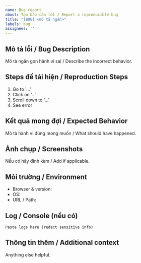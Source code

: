 ```yaml
---
name: Bug report
about: Tạo báo cáo lỗi / Report a reproducible bug
title: "[BUG] <mô tả ngắn>"
labels: bug
assignees: ''
---
```


## Mô tả lỗi / Bug Description
Mô tả ngắn gọn hành vi sai / Describe the incorrect behavior.

## Steps để tái hiện / Reproduction Steps
1. Go to '...'
2. Click on '...'
3. Scroll down to '...'
4. See error

## Kết quả mong đợi / Expected Behavior
Mô tả hành vi đúng mong muốn / What should have happened.

## Ảnh chụp / Screenshots
Nếu có hãy đính kèm / Add if applicable.

## Môi trường / Environment
- Browser & version:
- OS:
- URL / Path:

## Log / Console (nếu có)
```
Paste logs here (redact sensitive info)
```

## Thông tin thêm / Additional context
Anything else helpful.
